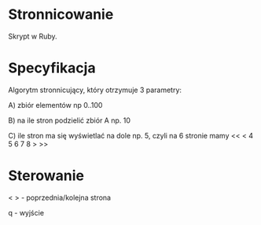 # Stronnicowanie
Skrypt w Ruby.

# Specyfikacja
Algorytm stronnicujący, który otrzymuje 3 parametry:

A) zbiór elementów np 0..100

B) na ile stron podzielić zbiór A np. 10

C) ile stron ma się wyświetlać na dole np. 5, czyli na 6 stronie mamy << < 4 5 6 7 8 > >>

# Sterowanie
< > - poprzednia/kolejna strona

q - wyjście
